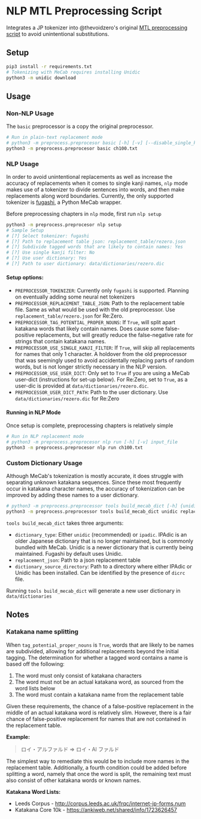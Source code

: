 # NLP MTL Preprocessing Script

Integrates a JP tokenizer into @thevoidzero's original [MTL preprocessing script](https://github.com/Atreyagaurav/mtl-related-scripts) to avoid unintentional substitutions.

## Setup

```bash
pip3 install -r requirements.txt
# Tokenizing with MeCab requires installing Unidic
python3 -m unidic download
```

## Usage

### Non-NLP Usage

The `basic` preprocessor is a copy the original preprocessor.

```bash
# Run in plain-text replacement mode
# python3 -m preprocess.preprocesor basic [-h] [-v] [--disable_single_kanji_filter] input_file replacement_json
python3 -m preprocess.preprocesor basic ch100.txt
```

### NLP Usage

In order to avoid unintentional replacements as well as increase the accuracy of replacements when it comes to single kanji names, `nlp` mode makes use of a tokenizer to divide sentences into words, and then make replacements along word boundaries. Currently, the only supported tokenizer is [fugashi](https://github.com/polm/fugashi), a Python MeCab wrapper.

Before preprocessing chapters in `nlp` mode, first run `nlp setup`

```bash
python3 -m preprocess.preprocesor nlp setup
# Sample Setup
# [?] Select tokenizer: fugashi
# [?] Path to replacement table json: replacement_table/rezero.json
# [?] Subdivide tagged words that are likely to contain names: Yes
# [?] Use single kanji filter: No
# [?] Use user dictionary: Yes
# [?] Path to user dictionary: data/dictionaries/rezero.dic
```

#### Setup options:

-   `PREPROCESSOR_TOKENIZER`: Currently only `fugashi` is supported. Planning on eventually adding some neural net tokenizers
-   `PREPROCESSOR_REPLACEMENT_TABLE_JSON`: Path to the replacement table file. Same as what would be used with the old preprocessor. Use `replacement_table/rezero.json` for Re:Zero.
-   `PREPROCESSOR_TAG_POTENTIAL_PROPER_NOUNS`: If `True`, will split apart katakana words that likely contain names. Does cause some false-positive replacements, but will greatly reduce the false-negative rate for strings that contain katakana names.
-   `PREPROCESSOR_USE_SINGLE_KANJI_FILTER`: If `True`, will skip all replacements for names that only 1 character. A holdover from the old preprocessor that was seemingly used to avoid accidentally replacing parts of random words, but is not longer strictly necessary in the NLP version.
-   `PREPROCESSOR_USE_USER_DICT`: Only set to `True` if you are using a MeCab user-dict (instructions for set-up below). For Re:Zero, set to `True`, as a user-dic is provided at `data/dictionaries/rezero.dic`.
-   `PREPROCESSOR_USER_DICT_PATH`: Path to the user dictionary. Use `data/dictionaries/rezero.dic` for Re:Zero

#### Running in NLP Mode

Once setup is complete, preprocessing chapters is relatively simple

```bash
# Run in NLP replacement mode
# python3 -m preprocess.preprocesor nlp run [-h] [-v] input_file
python3 -m preprocess.preprocesor nlp run ch100.txt
```

### Custom Dictionary Usage

Although MeCab's tokenization is mostly accurate, it does struggle with separating unknown katakana sequences. Since these most frequently occur in katakana character names, the accuracy of tokenization can be improved by adding these names to a user dictionary.

```bash
# python3 -m preprocess.preprocessor tools build_mecab_dict [-h] {unidic,ipadic} replacement_json dictionary_source_directory
python3 -m preprocess.preprocessor tools build_mecab_dict unidic replacement_table/rezero.json venv/lib/python3.10/site-packages/unidic/dicdir/
```

`tools build_mecab_dict` takes three arguments:

-   `dictionary_type`: Either `unidic` (recommended) or `ipadic`. IPAdic is an older Japanese dictionary that is no longer maintained, but is commonly bundled with MeCab. Unidic is a newer dictionary that is currently being maintained. Fugashi by default uses Unidic.
-   `replacement_json`: Path to a json replacement table
-   `dictionary_source_directory`: Path to a directory where either IPAdic or Unidic has been installed. Can be identified by the presence of `dicrc` file.

Running `tools build_mecab_dict` will generate a new user dictionary in `data/dictionaries`

## Notes

### Katakana name splitting

When `tag_potential_proper_nouns` is `True`, words that are likely to be names are subdivided, allowing for additional replacements beyond the initial tagging. The determination for whether a tagged word contains a name is based off the following:

1. The word must only consist of katakana characters
2. The word must not be an actual katakana word, as sourced from the word lists below
3. The word must contain a katakana name from the replacement table

Given these requirements, the chance of a false-positive replacement in the middle of an actual katakana word is relatively slim. However, there is a fair chance of false-positive replacement for names that are not contained in the replacement table.

**Example:**

> ロイ・アルファルド => ロイ・Al ファルド

The simplest way to remediate this would be to include more names in the replacement table. Additionally, a fourth condition could be added before splitting a word, namely that once the word is split, the remaining text must also consist of other katakana words or known names.

**Katakana Word Lists:**

* Leeds Corpus - http://corpus.leeds.ac.uk/frqc/internet-jp-forms.num
* Katakana Core 10k - https://ankiweb.net/shared/info/1723626457

